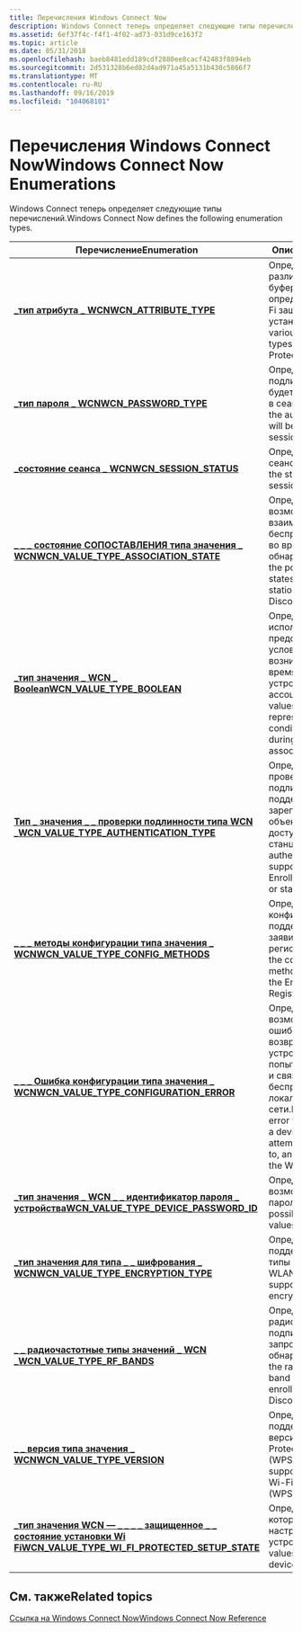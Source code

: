 ```yaml
---
title: Перечисления Windows Connect Now
description: Windows Connect теперь определяет следующие типы перечислений.
ms.assetid: 6ef37f4c-f4f1-4f02-ad73-031d9ce163f2
ms.topic: article
ms.date: 05/31/2018
ms.openlocfilehash: baeb8481edd189cdf2880ee8cacf42483f8894eb
ms.sourcegitcommit: 2d531328b6ed82d4ad971a45a5131b430c5866f7
ms.translationtype: MT
ms.contentlocale: ru-RU
ms.lasthandoff: 09/16/2019
ms.locfileid: "104068101"
---
```

# <a name="windows-connect-now-enumerations"></a><span data-ttu-id="72523-103">Перечисления Windows Connect Now</span><span class="sxs-lookup"><span data-stu-id="72523-103">Windows Connect Now Enumerations</span></span>

<span data-ttu-id="72523-104">Windows Connect теперь определяет следующие типы перечислений.</span><span class="sxs-lookup"><span data-stu-id="72523-104">Windows Connect Now defines the following enumeration types.</span></span>



| <span data-ttu-id="72523-105">Перечисление</span><span class="sxs-lookup"><span data-stu-id="72523-105">Enumeration</span></span>                                                                                             | <span data-ttu-id="72523-106">Описание</span><span class="sxs-lookup"><span data-stu-id="72523-106">Description</span></span>                                                                                                                   |
|---------------------------------------------------------------------------------------------------------|-------------------------------------------------------------------------------------------------------------------------------|
| [<span data-ttu-id="72523-107">**\_тип атрибута \_ WCN**</span><span class="sxs-lookup"><span data-stu-id="72523-107">**WCN\_ATTRIBUTE\_TYPE**</span></span>](/windows/win32/api/wcntypes/ne-wcntypes-wcn_attribute_type)                                                      | <span data-ttu-id="72523-108">Определяет различные типы буферов атрибутов, определенные для Wi-Fi защищенной установки.</span><span class="sxs-lookup"><span data-stu-id="72523-108">Defines the various attribute buffer types defined for Wi-Fi Protected Setup.</span></span><br/>                                      |
| [<span data-ttu-id="72523-109">**\_тип пароля \_ WCN**</span><span class="sxs-lookup"><span data-stu-id="72523-109">**WCN\_PASSWORD\_TYPE**</span></span>](/windows/win32/api/wcndevice/ne-wcndevice-wcn_password_type)                                                        | <span data-ttu-id="72523-110">Определяет проверку подлинности, которая будет использоваться в сеансе WPS.</span><span class="sxs-lookup"><span data-stu-id="72523-110">Defines the authentication that will be used in a WPS session.</span></span> <br/>                                                    |
| [<span data-ttu-id="72523-111">**\_состояние сеанса \_ WCN**</span><span class="sxs-lookup"><span data-stu-id="72523-111">**WCN\_SESSION\_STATUS**</span></span>](/windows/win32/api/wcndevice/ne-wcndevice-wcn_session_status)                                                      | <span data-ttu-id="72523-112">Определяет состояние сеанса WPS.</span><span class="sxs-lookup"><span data-stu-id="72523-112">Defines the status of a WPS session.</span></span><br/>                                                                               |
| [<span data-ttu-id="72523-113">**\_ \_ \_ состояние СОПОСТАВЛЕНИЯ типа значения \_ WCN**</span><span class="sxs-lookup"><span data-stu-id="72523-113">**WCN\_VALUE\_TYPE\_ASSOCIATION\_STATE**</span></span>](/windows/win32/api/wcntypes/ne-wcntypes-wcn_value_type_association_state)                        | <span data-ttu-id="72523-114">Определяет возможные состояния взаимосвязей беспроводной станции во время запроса на обнаружение.</span><span class="sxs-lookup"><span data-stu-id="72523-114">Defines the possible association states of a wireless station during a Discovery request.</span></span><br/>                          |
| [<span data-ttu-id="72523-115">**\_тип значения \_ WCN \_ Boolean**</span><span class="sxs-lookup"><span data-stu-id="72523-115">**WCN\_VALUE\_TYPE\_BOOLEAN**</span></span>](/windows/win32/api/wcntypes/ne-wcntypes-wcn_value_type_boolean)                                             | <span data-ttu-id="72523-116">Определяет значения, используемые для представления условий true/false, возникающих во время установки устройства и ассоциации.</span><span class="sxs-lookup"><span data-stu-id="72523-116">Defines values used to represent true/false conditions encountered during device setup and association.</span></span><br/>            |
| [<span data-ttu-id="72523-117">**Тип \_ значения \_ \_ проверки подлинности типа WCN \_**</span><span class="sxs-lookup"><span data-stu-id="72523-117">**WCN\_VALUE\_TYPE\_AUTHENTICATION\_TYPE**</span></span>](/windows/win32/api/wcntypes/ne-wcntypes-wcn_value_type_authentication_type)                    | <span data-ttu-id="72523-118">Определяет методы проверки подлинности, поддерживаемые зарегистрированным объектом (точкой доступа или станцией).</span><span class="sxs-lookup"><span data-stu-id="72523-118">Defines the authentication methods supported by the Enrollee (access point or station).</span></span><br/>                            |
| [<span data-ttu-id="72523-119">**\_ \_ \_ методы конфигурации типа значения \_ WCN**</span><span class="sxs-lookup"><span data-stu-id="72523-119">**WCN\_VALUE\_TYPE\_CONFIG\_METHODS**</span></span>](/windows/win32/api/wcntypes/ne-wcntypes-wcn_value_type_config_methods)                              | <span data-ttu-id="72523-120">Определяет методы конфигурации, поддерживаемые заявителем или регистратором.</span><span class="sxs-lookup"><span data-stu-id="72523-120">Defines the configuration methods supported by the Enrollee or Registrar.</span></span><br/>                                          |
| [<span data-ttu-id="72523-121">**\_ \_ \_ Ошибка конфигурации типа значения \_ WCN**</span><span class="sxs-lookup"><span data-stu-id="72523-121">**WCN\_VALUE\_TYPE\_CONFIGURATION\_ERROR**</span></span>](/windows/win32/api/wcntypes/ne-wcntypes-wcn_value_type_configuration_error)                    | <span data-ttu-id="72523-122">Определяет возможные значения ошибок, возвращаемые на устройство при попытке настроить его и связать с беспроводной локальной сети.</span><span class="sxs-lookup"><span data-stu-id="72523-122">Defines possible error values returned to a device while attempting to configure to, and associate with, the WLAN.</span></span><br/> |
| [<span data-ttu-id="72523-123">**\_тип значения \_ WCN \_ \_ идентификатор пароля \_ устройства**</span><span class="sxs-lookup"><span data-stu-id="72523-123">**WCN\_VALUE\_TYPE\_DEVICE\_PASSWORD\_ID**</span></span>](/windows/win32/api/wcntypes/ne-wcntypes-wcn_value_type_device_password_id)                     | <span data-ttu-id="72523-124">Определяет возможные значения пароля.</span><span class="sxs-lookup"><span data-stu-id="72523-124">Defines the possible password values.</span></span><br/>                                                                              |
| [<span data-ttu-id="72523-125">**\_тип значения для типа \_ \_ шифрования \_ WCN**</span><span class="sxs-lookup"><span data-stu-id="72523-125">**WCN\_VALUE\_TYPE\_ENCRYPTION\_TYPE**</span></span>](/windows/win32/api/wcntypes/ne-wcntypes-wcn_value_type_encryption_type)                            | <span data-ttu-id="72523-126">Определяет поддерживаемые типы шифрования WLAN.</span><span class="sxs-lookup"><span data-stu-id="72523-126">Defines the supported WLAN encryption types.</span></span><br/>                                                                       |
| [<span data-ttu-id="72523-127">**\_ \_ радиочастотные типы значений \_ WCN \_**</span><span class="sxs-lookup"><span data-stu-id="72523-127">**WCN\_VALUE\_TYPE\_RF\_BANDS**</span></span>](/windows/win32/api/wcntypes/ne-wcntypes-wcn_value_type_rf_bands)                                          | <span data-ttu-id="72523-128">Определяет частоту радиоволн, на которой подписчик отправляет запросы на обнаружение.</span><span class="sxs-lookup"><span data-stu-id="72523-128">Defines the radio frequency band on which an enrollee sends Discovery requests.</span></span><br/>                                    |
| [<span data-ttu-id="72523-129">**\_ \_ версия типа значения \_ WCN**</span><span class="sxs-lookup"><span data-stu-id="72523-129">**WCN\_VALUE\_TYPE\_VERSION**</span></span>](/windows/win32/api/wcntypes/ne-wcntypes-wcn_value_type_version)                                             | <span data-ttu-id="72523-130">Определяет поддерживаемую версию Wi-Fi Protected Setup (WPS).</span><span class="sxs-lookup"><span data-stu-id="72523-130">Defines the supported version of Wi-Fi Protected Setup (WPS).</span></span><br/>                                                      |
| [<span data-ttu-id="72523-131">**\_тип значения WCN — \_ \_ \_ \_ защищенное \_ \_ состояние установки Wi Fi**</span><span class="sxs-lookup"><span data-stu-id="72523-131">**WCN\_VALUE\_TYPE\_WI\_FI\_PROTECTED\_SETUP\_STATE**</span></span>](/windows/win32/api/wcntypes/ne-wcntypes-wcn_value_type_wi_fi_protected_setup_state) | <span data-ttu-id="72523-132">Определяет значения, которые указывают, настроено ли устройство.</span><span class="sxs-lookup"><span data-stu-id="72523-132">Defines values that indicate if a device is configured.</span></span><br/>                                                            |



 

## <a name="related-topics"></a><span data-ttu-id="72523-133">См. также</span><span class="sxs-lookup"><span data-stu-id="72523-133">Related topics</span></span>

<dl> <dt>

[<span data-ttu-id="72523-134">Ссылка на Windows Connect Now</span><span class="sxs-lookup"><span data-stu-id="72523-134">Windows Connect Now Reference</span></span>](windows-connect-now-reference.md)
</dt> </dl>

 

 





